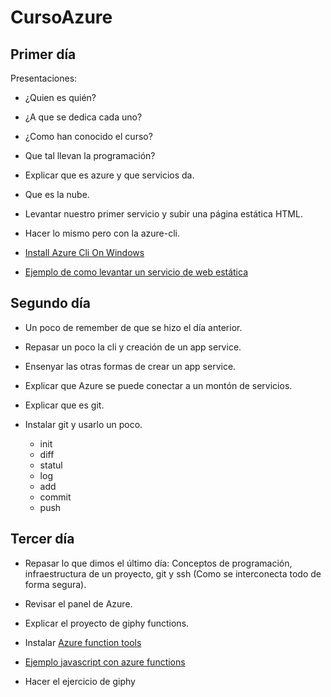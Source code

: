 # CursoAzure

## Primer día

Presentaciones:

* ¿Quien es quién?
* ¿A que se dedica cada uno?
* ¿Como han conocido el curso?
* Que tal llevan la programación?

* Explicar que es azure y que servicios da.
* Que es la nube.

* Levantar nuestro primer servicio y subir una página estática HTML.
* Hacer lo mismo pero con la azure-cli.

* [Install Azure Cli On Windows](https://docs.microsoft.com/en-us/cli/azure/install-azure-cli-windows?tabs=azure-cli)

* [Ejemplo de como levantar un servicio de web estática](https://docs.microsoft.com/en-us/azure/app-service/quickstart-html)

## Segundo día

* Un poco de remember de que se hizo el día anterior.
* Repasar un poco la cli y creación de un app service.
* Ensenyar las otras formas de crear un app service.
* Explicar que Azure se puede conectar a un montón de servicios.

* Explicar que es git.
* Instalar git y usarlo un poco.
  * init
  * diff
  * statul
  * log
  * add
  * commit
  * push

## Tercer día

* Repasar lo que dimos el último día: Conceptos de programación, infraestructura
  de un proyecto, git y ssh (Como se interconecta todo de forma segura).

* Revisar el panel de Azure.

* Explicar el proyecto de giphy functions.

* Instalar [Azure function tools](https://docs.microsoft.com/es-es/azure/azure-functions/functions-run-local?tabs=v4%2Cwindows%2Ccsharp%2Cportal%2Cbash)
* [Ejemplo javascript con azure functions](https://docs.microsoft.com/en-us/azure/azure-functions/create-first-function-cli-node?tabs=azure-cli%2Cbrowser)

* Hacer el ejercicio de giphy

